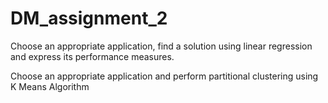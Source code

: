 # DM_assignment_2
Choose an appropriate application, find a solution using linear regression and express its performance measures.

Choose an appropriate application and perform partitional clustering using K Means Algorithm
